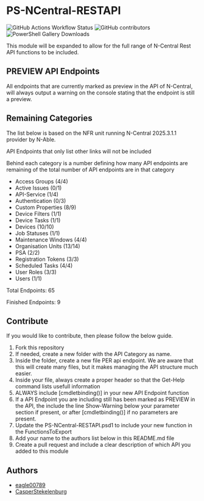 # PS-NCentral-RESTAPI

![GitHub Actions Workflow Status](https://img.shields.io/github/actions/workflow/status/eagle00789/PS-NCentral-RESTAPI/publish.yml)
![GitHub contributors](https://img.shields.io/github/contributors-anon/eagle00789/PS-NCentral-RESTAPI)
![PowerShell Gallery Downloads](https://img.shields.io/powershellgallery/dt/PS-NCentral-RESTAPI?label=PS%20Gallery%20downloads)

This module will be expanded to allow for the full range of N-Central Rest API functions to be included.

## PREVIEW API Endpoints

All endpoints that are currently marked as preview in the API of N-Central, will always output a warning on the console stating that the endpoint is still a preview.

## Remaining Categories

The list below is based on the NFR unit running N-Central 2025.3.1.1 provider by N-Able.

API Endpoints that only list other links will not be included

Behind each category is a number defining how many API endpoints are remaining of the total number of API endpoints are in that category
- Access Groups (4/4)
- Active Issues (0/1)
- API-Service (1/4)
- Authentication (0/3)
- Custom Properties (8/9)
- Device Filters (1/1)
- Device Tasks (1/1)
- Devices (10/10)
- Job Statuses (1/1)
- Maintenance Windows (4/4)
- Organisation Units (13/14)
- PSA (2/2)
- Registration Tokens (3/3)
- Scheduled Tasks (4/4)
- User Roles (3/3)
- Users (1/1)

Total Endpoints: 65

Finished Endpoints: 9

## Contribute

If you would like to contribute, then please follow the below guide.

1. Fork this repository
2. If needed, create a new folder with the API Category as name.
3. Inside the folder, create a new file PER api endpoint. We are aware that this will create many files, but it makes managing the API structure much easier.
4. Inside your file, always create a proper header so that the Get-Help command lists usefull information
5. ALWAYS include [cmdletbinding()] in your new API Endpoint function
6. If a API Endpoint you are including still has been marked as PREVIEW in the API, the include the line Show-Warning below your parameter section if present, or after [cmdletbinding()] if no parameters are present.
7. Update the PS-NCentral-RESTAPI.psd1 to include your new function in the FunctionsToExport
8. Add your name to the authors list below in this README.md file
9. Create a pull request and include a clear description of which API you added to this module

## Authors

- [eagle00789](https://github.com/eagle00789)
- [CasperStekelenburg](https://github.com/CasperStekelenburg)
